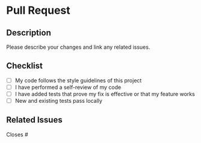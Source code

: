 # Pull Request

## Description

Please describe your changes and link any related issues.

## Checklist

- [ ] My code follows the style guidelines of this project
- [ ] I have performed a self-review of my code
- [ ] I have added tests that prove my fix is effective or that my feature works
- [ ] New and existing tests pass locally

## Related Issues

Closes #
